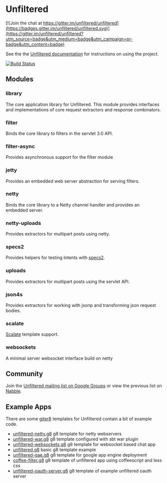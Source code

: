 # Unfiltered

[![Join the chat at https://gitter.im/unfiltered/unfiltered](https://badges.gitter.im/unfiltered/unfiltered.svg)](https://gitter.im/unfiltered/unfiltered?utm_source=badge&utm_medium=badge&utm_campaign=pr-badge&utm_content=badge)

See the the [Unfiltered documentation](http://unfiltered.databinder.net/) for instructions on using the project.

[![Build Status](https://travis-ci.org/unfiltered/unfiltered.svg)](https://travis-ci.org/unfiltered/unfiltered)

## Modules

### library

The core application library for Unfiltered. This module provides interfaces and implementations of core request extractors and response combinators.

### filter

Binds the core library to filters in the servlet 3.0 API.

### filter-async

Provides asynchronous support for the filter module

### jetty

Provides an embedded web server abstraction for serving filters.

### netty

Binds the core library to a Netty channel handler and provides an embedded server.

### netty-uploads

Provides extractors for multipart posts using netty.

### specs2

Provides helpers for testing Intents with [specs2](http://etorreborre.github.io/specs2/).

### uploads

Provides extractors for multipart posts using the servlet API.

### json4s

Provides extractors for working with jsonp and transforming json request bodies.

### scalate

[Scalate][scalate] template support.

[scalate]: http://scalate.github.io/scalate/

### websockets

A minimal server websocket interface build on netty

## Community

Join the [Unfiltered mailing list on Google Groups](http://groups.google.com/group/unfiltered-scala/topics) or view the previous list on [Nabble](http://databinder.3617998.n2.nabble.com/Unfiltered-f5560764.html).

## Example Apps

There are some [giter8](https://github.com/foundweekends/giter8) templates for Unfiltered contain a bit of example code.

- [unfiltered-netty.g8](https://github.com/unfiltered/unfiltered-netty.g8) g8 template for netty webservers
- [unfiltered-war.g8](https://github.com/unfiltered/unfiltered-war.g8) g8 template configured with sbt war plugin
- [unfiltered-websockets.g8](https://github.com/unfiltered/unfiltered-websockets.g8) g8 template for websocket based chat app
- [unfiltered.g8](https://github.com/unfiltered/unfiltered.g8) basic g8 template example
- [unfiltered-gae.g8](https://github.com/unfiltered/unfiltered-gae.g8) g8 template for google app engine deployment
- [coffee-filter.g8](https://github.com/unfiltered/coffee-filter.g8) g8 template of unfiltered app using coffeescript and less css
- [unfiltered-oauth-server.g8](https://github.com/unfiltered/unfiltered-oauth-server.g8) g8 template of example unfiltered oauth server
